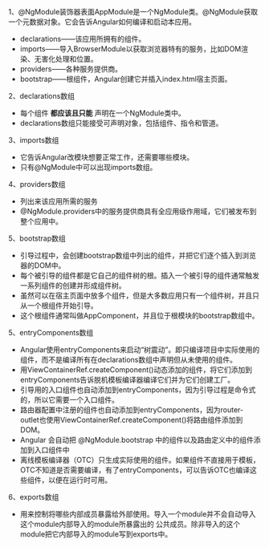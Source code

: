 1、@NgModule装饰器表面AppModule是一个NgModule类。@NgModule获取一个元数据对象。它会告诉Angular如何编译和启动本应用。
* declarations——该应用所拥有的组件。
* imports——导入BrowserModule以获取浏览器特有的服务，比如DOM渲染、无害化处理和位置。
* providers——各种服务提供商。
* bootstrap——根组件，Angular创建它并插入index.html宿主页面。

2、declarations数组
* 每个组件 **都应该且只能** 声明在一个NgModule类中。
* declarations数组只能接受可声明对象，包括组件、指令和管道。

3、imports数组
* 它告诉Angular改模块想要正常工作，还需要哪些模块。
* 只有@NgModule中可以出现imports数组。

4、providers数组
* 列出来该应用所需的服务
* @NgModule.providers中的服务提供商具有全应用级作用域，它们被发布到整个应用中。

5、bootstrap数组
* 引导过程中，会创建bootstrap数组中列出的组件，并把它们逐个插入到浏览器的DOM中。
* 每个被引导的组件都是它自己的组件树的根。插入一个被引导的组件通常触发一系列组件的创建并形成组件树。
* 虽然可以在宿主页面中放多个组件，但是大多数应用只有一个组件树，并且只从一个根组件开始引导。
* 这个根组件通常叫做AppComponent，并且位于根模块的bootstrap数组中。

5、entryComponents数组
* Angular使用entryComponents来启动“树震动”。即只编译项目中实际使用的组件，而不是编译所有在declarations数组中声明但从未使用的组件。
* 用ViewContainerRef.createComponent()动态添加的组件，将它们添加到entryComponents告诉脱机模板编译器编译它们并为它们创建工厂。
* 引导用的入口组件也自动添加到entryComponents，因为引导过程是命令式的，所以它需要一个入口组件。
* 路由器配置中注册的组件也自动添加到entryComponents，因为router-outlet也使用ViewContainerRef.createComponent()将路由组件添加到DOM。
* Angular 会自动把 @NgModule.bootstrap 中的组件以及路由定义中的组件添加到入口组件中
* 离线模板编译器（OTC）只生成实际使用的组件。如果组件不直接用于模板，OTC不知道是否需要编译，有了entryComponents，可以告诉OTC也编译这些组件，以便在运行时可用。

6、exports数组
* 用来控制将哪些内部成员暴露给外部使用。导入一个module并不会自动导入这个module内部导入的module所暴露出的 公共成员。除非导入的这个module把它内部导入的module写到exports中。